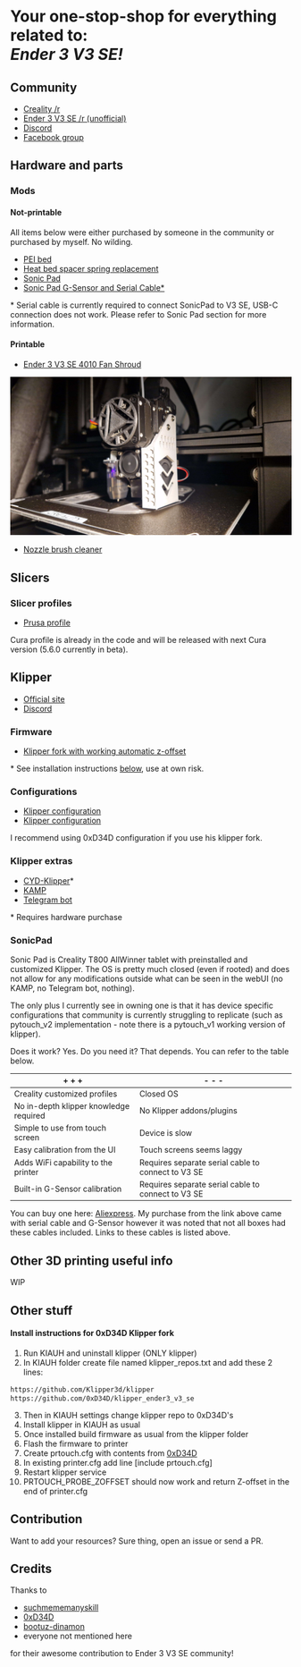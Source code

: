 # Your one-stop-shop for everything related to:<br>***Ender 3 V3 SE!***

## Community

* [Creality /r](https://www.reddit.com/r/Creality/)
* [Ender 3 V3 SE /r (unofficial)](https://www.reddit.com/r/Ender3V3SE/)
* [Discord](https://discord.gg/mbCpbSv9)
* [Facebook group](https://www.facebook.com/groups/347538964267031)

## Hardware and parts

### Mods

#### Not-printable

All items below were either purchased by someone in the community or purchased by myself. No wilding.

* [PEI bed](https://www.aliexpress.com/item/1005005815144081.html)
* [Heat bed spacer spring replacement](https://www.aliexpress.com/item/33000090210.html)
* [Sonic Pad](https://www.aliexpress.com/item/1005005573923853.html)
* [Sonic Pad G-Sensor and Serial Cable*](https://www.aliexpress.com/item/1005005135181819.html)

\* Serial cable is currently required to connect SonicPad to V3 SE, USB-C connection does not work. Please refer to Sonic Pad section for more information.

#### Printable

* [Ender 3 V3 SE 4010 Fan Shroud](https://www.printables.com/model/595397-ender-3-v3-se-4010-fan-shroud)

![Alt text](/assets/img/example-printed-shroud.jpg "Shroud")

* [Nozzle brush cleaner](https://www.printables.com/model/625480-brush-mount-for-ender-3-v3-se)

## Slicers

### Slicer profiles

* [Prusa profile](https://github.com/suchmememanyskill/PrusaSlicer-Ender3-v3-SE-Config)

Cura profile is already in the code and will be released with next Cura version (5.6.0 currently in beta).

## Klipper

* [Official site](https://www.klipper3d.org)
* [Discord](https://discord.klipper3d.org/})

### Firmware

* [Klipper fork with working automatic z-offset](https://github.com/0xD34D/klipper_ender3_v3_se)

\* See installation instructions [below](https://github.com/pwlgrzs/awesome-resources-for-ender-3-v3-se#other-stuff), use at own risk.

### Configurations

* [Klipper configuration](https://github.com/0xD34D/ender3-v3-se-klipper-config)
* [Klipper configuration](https://github.com/bootuz-dinamon/ender3-v3-se-full-klipper)

I recommend using 0xD34D configuration if you use his klipper fork.

### Klipper extras

* [CYD-Klipper](https://github.com/suchmememanyskill/CYD-Klipper)*
* [KAMP](https://github.com/kyleisah/Klipper-Adaptive-Meshing-Purging)
* [Telegram bot](https://github.com/nlef/moonraker-telegram-bot)

\* Requires hardware purchase

### SonicPad

Sonic Pad is Creality T800 AllWinner tablet with preinstalled and customized Klipper. The OS is pretty much closed (even if rooted) and does not allow for any modifications outside what can be seen in the webUI (no KAMP, no Telegram bot, nothing).

The only plus I currently see in owning one is that it has device specific configurations that community is currently struggling to replicate (such as pytouch_v2 implementation - note there is a pytouch_v1 working version of klipper).

Does it work? Yes. Do you need it? That depends. You can refer to the table below.

| + + +                                   | - - -                                               |
|---------------------------------------- |---------------------------------------------------- |
| Creality customized profiles            | Closed OS                                           |
| No in-depth klipper knowledge required  | No Klipper addons/plugins                           |
| Simple to use from touch screen         | Device is slow                                      |
| Easy calibration from the UI            | Touch screens seems laggy                           |
| Adds WiFi capability to the printer     | Requires separate serial cable to connect to V3 SE  |
| Built-in G-Sensor calibration           | Requires separate serial cable to connect to V3 SE  |

You can buy one here: [Aliexpress](https://www.aliexpress.com/item/1005005573923853.html).
My purchase from the link above came with serial cable and G-Sensor however it was noted that not all boxes had these cables included. Links to these cables is listed above.

## Other 3D printing useful info

WIP

## Other stuff

#### Install instructions for 0xD34D Klipper fork

1. Run KIAUH and uninstall klipper (ONLY klipper)
2. In KIAUH folder create file named klipper_repos.txt and add these 2 lines:

```
https://github.com/Klipper3d/klipper
https://github.com/0xD34D/klipper_ender3_v3_se
```

3. Then in KIAUH settings change klipper repo to 0xD34D's
4. Install klipper in KIAUH as usual
5. Once installed build firmware as usual from the klipper folder
6. Flash the firmware to printer
7. Create prtouch.cfg with contents from [0xD34D](https://github.com/0xD34D/ender3-v3-se-klipper-config/blob/main/prtouch.cfg)
8. In existing printer.cfg add line [include prtouch.cfg]
9. Restart klipper service
10. PRTOUCH_PROBE_ZOFFSET should now work and return Z-offset in the end of printer.cfg

## Contribution

Want to add your resources? Sure thing, open an issue or send a PR.

## Credits

Thanks to

* [suchmememanyskill](https://github.com/suchmememanyskill)
* [0xD34D](https://github.com/0xD34D)
* [bootuz-dinamon](https://github.com/bootuz-dinamon)
* everyone not mentioned here

for their awesome contribution to Ender 3 V3 SE community!